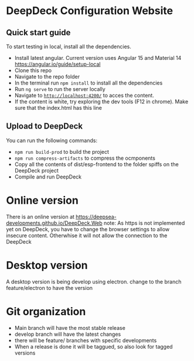 # DeepDeck Configuration Website

## Quick start guide
To start testing in local, install all the dependencies.
- Install latest angular. Current version uses Angular 15 and Material 14 https://angular.io/guide/setup-local
- Clone this repo
- Navigate to the repo folder
- In the terminal run `npm install` to install all the dependencies
- Run `ng serve` to run the server locally
- Navigate to [`http://localhost:4200/`](http://localhost:4200/) to acces the content.
- If the content is white, try exploring the dev tools (F12 in chrome). Make sure that the index.html has this line <base href="http://localhost:4200/">

## Upload to DeepDeck

You can run the following commands:
- `npm run build-prod` to build the project
- `npm run compress-artifacts` to compress the ocmponents
- Copy all the contents of dist/esp-frontend to the folder spiffs on the DeepDeck project
- Compile and run DeepDeck 

# Online version

There is an online version at https://deepsea-developments.github.io/DeepDeck.Web
note: As https is not implemented yet on DeepDeck, you have to change the browser settings to allow insecure content. Otherwhise it will not allow the connection to the DeepDeck

# Desktop version

A desktop version is being develop using electron. change to the branch feature/electron to have the version

# Git organization

- Main branch will have the most stable release
- develop branch will have the latest changes
- there will be feature/<name of feature> branches with specific developments
- When a release is done it will be taggued, so also look for tagged versions


